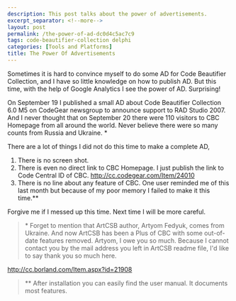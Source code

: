 ```yaml
---
description: This post talks about the power of advertisements.
excerpt_separator: <!--more-->
layout: post
permalink: /the-power-of-ad-dc0d4c5ac7c9
tags: code-beautifier-collection delphi
categories: [Tools and Platforms]
title: The Power Of Advertisements
---
```

Sometimes it is hard to convince myself to do some AD for Code Beautifier Collection, and I have so little knowledge on how to publish AD. But this time, with the help of Google Analytics I see the power of AD. Surprising!
<!--more-->

On September 19 I published a small AD about Code Beautifier Collection 6.0 M5 on CodeGear newsgroup to announce support to RAD Studio 2007. And I never thought that on September 20 there were 110 visitors to CBC Homepage from all around the world. Never believe there were so many counts from Russia and Ukraine. *

There are a lot of things I did not do this time to make a complete AD,

1. There is no screen shot.
1. There is even no direct link to CBC Homepage. I just publish the link to Code Central ID of CBC. http://cc.codegear.com/Item/24010
1. There is no line about any feature of CBC. One user reminded me of this last month but because of my poor memory I failed to make it this time.**

Forgive me if I messed up this time. Next time I will be more careful.

> \* Forget to mention that ArtCSB author, Artyom Fedyuk, comes from Ukraine. And now ArtCSB has been a Plus of CBC with some out-of-date features removed. Artyom, I owe you so much. Because I cannot contact you by the mail address you left in ArtCSB readme file, I'd like to say thank you so much here.

http://cc.borland.com/Item.aspx?id=21908

> ** After installation you can easily find the user manual. It documents most features.
